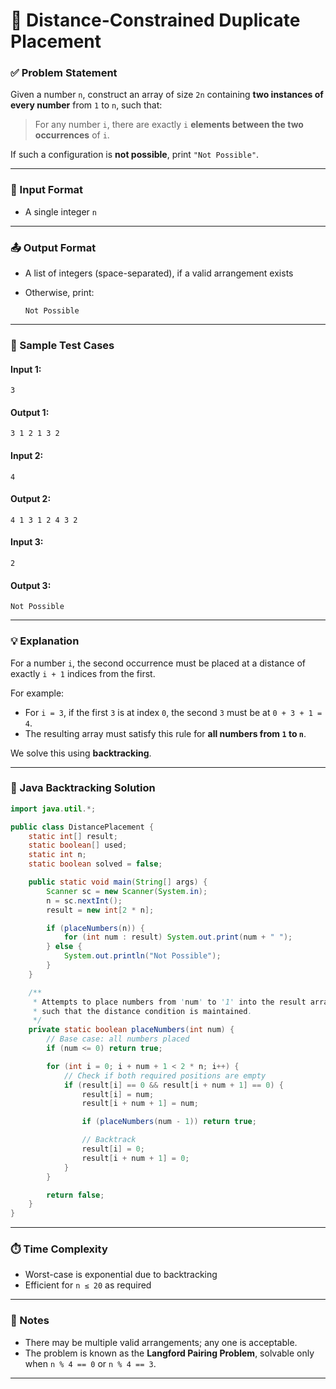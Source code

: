 # 🧩 Distance-Constrained Duplicate Placement

### ✅ Problem Statement

Given a number `n`, construct an array of size `2n` containing **two instances of every number** from `1` to `n`, such that:

> For any number `i`, there are exactly `i` **elements between the two occurrences** of `i`.

If such a configuration is **not possible**, print `"Not Possible"`.

---

### 🧾 Input Format

* A single integer `n`

---

### 📤 Output Format

* A list of integers (space-separated), if a valid arrangement exists
* Otherwise, print:

  ```
  Not Possible
  ```

---

### 🧪 Sample Test Cases

#### Input 1:

```
3
```

#### Output 1:

```
3 1 2 1 3 2 
```

#### Input 2:

```
4
```

#### Output 2:

```
4 1 3 1 2 4 3 2 
```

#### Input 3:

```
2
```

#### Output 3:

```
Not Possible
```

---

### 💡 Explanation

For a number `i`, the second occurrence must be placed at a distance of exactly `i + 1` indices from the first.

For example:

* For `i = 3`, if the first `3` is at index `0`, the second `3` must be at `0 + 3 + 1 = 4`.
* The resulting array must satisfy this rule for **all numbers from `1` to `n`**.

We solve this using **backtracking**.

---

### 🔁 Java Backtracking Solution

```java
import java.util.*;

public class DistancePlacement {
    static int[] result;
    static boolean[] used;
    static int n;
    static boolean solved = false;

    public static void main(String[] args) {
        Scanner sc = new Scanner(System.in);
        n = sc.nextInt();
        result = new int[2 * n];

        if (placeNumbers(n)) {
            for (int num : result) System.out.print(num + " ");
        } else {
            System.out.println("Not Possible");
        }
    }

    /**
     * Attempts to place numbers from 'num' to '1' into the result array
     * such that the distance condition is maintained.
     */
    private static boolean placeNumbers(int num) {
        // Base case: all numbers placed
        if (num <= 0) return true;

        for (int i = 0; i + num + 1 < 2 * n; i++) {
            // Check if both required positions are empty
            if (result[i] == 0 && result[i + num + 1] == 0) {
                result[i] = num;
                result[i + num + 1] = num;

                if (placeNumbers(num - 1)) return true;

                // Backtrack
                result[i] = 0;
                result[i + num + 1] = 0;
            }
        }

        return false;
    }
}
```

---

### ⏱️ Time Complexity

* Worst-case is exponential due to backtracking
* Efficient for `n ≤ 20` as required

---

### 📌 Notes

* There may be multiple valid arrangements; any one is acceptable.
* The problem is known as the **Langford Pairing Problem**, solvable only when `n % 4 == 0` or `n % 4 == 3`.

---

